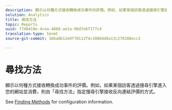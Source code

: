 ```yaml
---
description: 顯示以何種方式接收轉換成功事件的評價。例如，如果某個訪客透過搜尋引擎進入您的網站並消費，則由「尋找方法」指定搜尋引擎接收反向連結評價的方式。
solution: Analytics
title: 尋找方法
topic: Reports
uuid: f748419e-4cea-4868-ae1a-9bd7e6f177c4
translation-type: tm+mt
source-git-commit: 16ba0b12e0f70112f4c10804d0a13c278388ecc2

---
```



# 尋找方法

顯示以何種方式接收轉換成功事件的評價。例如，如果某個訪客透過搜尋引擎進入您的網站並消費，則由「尋找方法」指定搜尋引擎接收反向連結評價的方式。

See [Finding Methods](/help/admin/admin/finding-methods.md) for configuration information.
